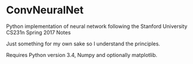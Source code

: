 # ConvNeuralNet
Python implementation of neural network following the Stanford University CS231n Spring 2017 Notes

Just something for my own sake so I understand the principles.

Requires Python version 3.4, Numpy and optionally matplotlib.